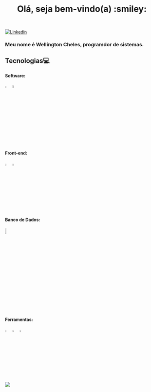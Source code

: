<h1 align="center">Olá, seja bem-vindo(a) :smiley:</h1>
</br>

[![Linkedin](https://img.shields.io/badge/-LinkedIn-blue?style=flat-square&logo=Linkedin&logoColor=white&link=https://www.linkedin.com/in/wellingtonjuniorcheles)](https://www.linkedin.com/in/wellingtonjuniorcheles) 


### Meu nome é Wellington Cheles, programdor de sistemas.


## Tecnologias:computer:

#### Software:
<p align="left">
 <img src="https://cdn.worldvectorlogo.com/logos/java-4.svg" alt="java" width="4%">
 <img src="https://cdn.worldvectorlogo.com/logos/python-4.svg" alt="python" width="5%">
</p>
  

#### Front-end:
<p align="left">
 <img src="https://cdn.jsdelivr.net/gh/devicons/devicon/icons/html5/html5-original-wordmark.svg" width="4%"/>
 <img src="https://cdn.jsdelivr.net/gh/devicons/devicon/icons/css3/css3-original-wordmark.svg" width="4%"/>
</p>
 
#### Banco de Dados:
<p align="left">
  <img src="https://upload.wikimedia.org/wikipedia/commons/8/87/Sql_data_base_with_logo.png" alt="sql" width="7%"> 
</p>


#### Ferramentas:
<p align="left">
 <img src="https://cdn.worldvectorlogo.com/logos/visual-studio-code-1.svg" alt="vscode" width="4%">
 <img src="https://cdn.worldvectorlogo.com/logos/eclipse-11.svg" alt="eclipse" width="4%">
 <img src="https://upload.wikimedia.org/wikipedia/commons/1/1d/PyCharm_Icon.svg" alt="pycharm" width="4%">
</p>


![](https://komarev.com/ghpvc/?username=WellingtonCheles&style=plastic)
